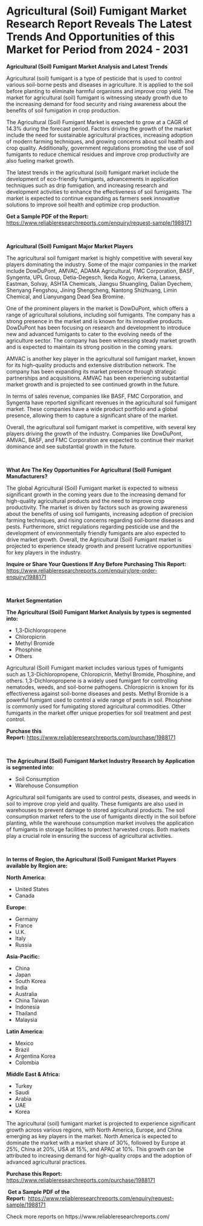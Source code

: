 <p><h1>Agricultural (Soil) Fumigant Market Research Report Reveals The Latest Trends And Opportunities of this Market for Period from 2024 - 2031</h1></p><p><strong>Agricultural (Soil) Fumigant Market Analysis and Latest Trends</strong></p>
<p><p>Agricultural (soil) fumigant is a type of pesticide that is used to control various soil-borne pests and diseases in agriculture. It is applied to the soil before planting to eliminate harmful organisms and improve crop yield. The market for agricultural (soil) fumigant is witnessing steady growth due to the increasing demand for food security and rising awareness about the benefits of soil fumigation in crop production.</p><p>The Agricultural (Soil) Fumigant Market is expected to grow at a CAGR of 14.3% during the forecast period. Factors driving the growth of the market include the need for sustainable agricultural practices, increasing adoption of modern farming techniques, and growing concerns about soil health and crop quality. Additionally, government regulations promoting the use of soil fumigants to reduce chemical residues and improve crop productivity are also fueling market growth.</p><p>The latest trends in the agricultural (soil) fumigant market include the development of eco-friendly fumigants, advancements in application techniques such as drip fumigation, and increasing research and development activities to enhance the effectiveness of soil fumigants. The market is expected to continue expanding as farmers seek innovative solutions to improve soil health and optimize crop production.</p></p>
<p><strong>Get a Sample PDF of the Report:&nbsp;</strong> <a href="https://www.reliableresearchreports.com/enquiry/request-sample/1988171">https://www.reliableresearchreports.com/enquiry/request-sample/1988171</a></p>
<p>&nbsp;</p>
<p><strong>Agricultural (Soil) Fumigant Major Market Players</strong></p>
<p><p>The agricultural soil fumigant market is highly competitive with several key players dominating the industry. Some of the major companies in the market include DowDuPont, AMVAC, ADAMA Agricultural, FMC Corporation, BASF, Syngenta, UPL Group, Detia-Degesch, Ikeda Kogyo, Arkema, Lanxess, Eastman, Solvay, ASHTA Chemicals, Jiangsu Shuangling, Dalian Dyechem, Shenyang Fengshou, Jining Shengcheng, Nantong Shizhuang, Limin Chemical, and Lianyungang Dead Sea Bromine.</p><p>One of the prominent players in the market is DowDuPont, which offers a range of agricultural solutions, including soil fumigants. The company has a strong presence in the market and is known for its innovative products. DowDuPont has been focusing on research and development to introduce new and advanced fumigants to cater to the evolving needs of the agriculture sector. The company has been witnessing steady market growth and is expected to maintain its strong position in the coming years.</p><p>AMVAC is another key player in the agricultural soil fumigant market, known for its high-quality products and extensive distribution network. The company has been expanding its market presence through strategic partnerships and acquisitions. AMVAC has been experiencing substantial market growth and is projected to see continued growth in the future.</p><p>In terms of sales revenue, companies like BASF, FMC Corporation, and Syngenta have reported significant revenues in the agricultural soil fumigant market. These companies have a wide product portfolio and a global presence, allowing them to capture a significant share of the market.</p><p>Overall, the agricultural soil fumigant market is competitive, with several key players driving the growth of the industry. Companies like DowDuPont, AMVAC, BASF, and FMC Corporation are expected to continue their market dominance and see substantial growth in the future.</p></p>
<p>&nbsp;</p>
<p><strong>What Are The Key Opportunities For Agricultural (Soil) Fumigant Manufacturers?</strong></p>
<p><p>The global Agricultural (Soil) Fumigant market is expected to witness significant growth in the coming years due to the increasing demand for high-quality agricultural products and the need to improve crop productivity. The market is driven by factors such as growing awareness about the benefits of using soil fumigants, increasing adoption of precision farming techniques, and rising concerns regarding soil-borne diseases and pests. Furthermore, strict regulations regarding pesticide use and the development of environmentally friendly fumigants are also expected to drive market growth. Overall, the Agricultural (Soil) Fumigant market is projected to experience steady growth and present lucrative opportunities for key players in the industry.</p></p>
<p><strong>Inquire or Share Your Questions If Any Before Purchasing This Report:</strong> <a href="https://www.reliableresearchreports.com/enquiry/pre-order-enquiry/1988171">https://www.reliableresearchreports.com/enquiry/pre-order-enquiry/1988171</a></p>
<p>&nbsp;</p>
<p><strong>Market Segmentation</strong></p>
<p><strong>The Agricultural (Soil) Fumigant Market Analysis by types is segmented into:</strong></p>
<p><ul><li>1,3-Dichloropropene</li><li>Chloropicrin</li><li>Methyl Bromide</li><li>Phosphine</li><li>Others</li></ul></p>
<p><p>Agricultural (Soil) Fumigant market includes various types of fumigants such as 1,3-Dichloropropene, Chloropicrin, Methyl Bromide, Phosphine, and others. 1,3-Dichloropropene is a widely used fumigant for controlling nematodes, weeds, and soil-borne pathogens. Chloropicrin is known for its effectiveness against soil-borne diseases and pests. Methyl Bromide is a powerful fumigant used to control a wide range of pests in soil. Phosphine is commonly used for fumigating stored agricultural commodities. Other fumigants in the market offer unique properties for soil treatment and pest control.</p></p>
<p><strong>Purchase this Report:&nbsp;</strong><a href="https://www.reliableresearchreports.com/purchase/1988171">https://www.reliableresearchreports.com/purchase/1988171</a></p>
<p>&nbsp;</p>
<p><strong>The Agricultural (Soil) Fumigant Market Industry Research by Application is segmented into:</strong></p>
<p><ul><li>Soil Consumption</li><li>Warehouse Consumption</li></ul></p>
<p><p>Agricultural soil fumigants are used to control pests, diseases, and weeds in soil to improve crop yield and quality. These fumigants are also used in warehouses to prevent damage to stored agricultural products. The soil consumption market refers to the use of fumigants directly in the soil before planting, while the warehouse consumption market involves the application of fumigants in storage facilities to protect harvested crops. Both markets play a crucial role in ensuring the success of agricultural activities.</p></p>
<p>&nbsp;</p>
<p><strong>In terms of Region, the Agricultural (Soil) Fumigant Market Players available by Region are:</strong></p>
<p>
    <p> <strong> North America: </strong>
        <ul>
            <li>United States</li>
            <li>Canada</li>
        </ul>
        </p> 
    <p> <strong> Europe: </strong>
        <ul>
            <li>Germany</li>
            <li>France</li>
            <li>U.K.</li>
            <li>Italy</li>
            <li>Russia</li>
        </ul>
        </p> 
    <p> <strong> Asia-Pacific: </strong>
        <ul>
            <li>China</li>
            <li>Japan</li>
            <li>South Korea</li>
            <li>India</li>
            <li>Australia</li>
            <li>China Taiwan</li>
            <li>Indonesia</li>
            <li>Thailand</li>
            <li>Malaysia</li>
        </ul>
        </p> 
    <p> <strong> Latin America: </strong>
        <ul>
            <li>Mexico</li>
            <li>Brazil</li>
            <li>Argentina Korea</li>
            <li>Colombia</li>
        </ul>
        </p> 
    <p> <strong> Middle East & Africa: </strong>
        <ul>
            <li>Turkey</li>
            <li>Saudi</li>
            <li>Arabia</li>
            <li>UAE</li>
            <li>Korea</li>
        </ul>
    </p>
    </p>
<p><p>The agricultural (soil) fumigant market is projected to experience significant growth across various regions, with North America, Europe, and China emerging as key players in the market. North America is expected to dominate the market with a market share of 30%, followed by Europe at 25%, China at 20%, USA at 15%, and APAC at 10%. This growth can be attributed to increasing demand for high-quality crops and the adoption of advanced agricultural practices.</p></p>
<p><strong>Purchase this Report: </strong><a href="https://www.reliableresearchreports.com/purchase/1988171">https://www.reliableresearchreports.com/purchase/1988171</a></p>
<p>&nbsp;<strong>Get a Sample PDF of the Report:&nbsp;&nbsp;</strong><a href="https://www.reliableresearchreports.com/enquiry/request-sample/1988171">https://www.reliableresearchreports.com/enquiry/request-sample/1988171</a></p>
<p><strong></strong></p>
<p>Check more reports on https://www.reliableresearchreports.com/</p>